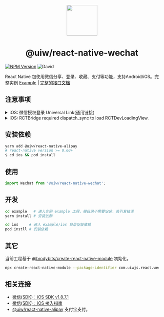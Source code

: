 <br />
<br />
<p align="center">
  <a href="https://uiwjs.github.io/react-native-wechat/">
    <img src="https://user-images.githubusercontent.com/1680273/89100258-46cf6a00-d428-11ea-96dc-8b07a0ee277c.png" height="100" />
  </a>
  <h1 align="center">@uiw/react-native-wechat</h1>
<p>

[![NPM Version](https://img.shields.io/npm/v/@uiw/react-native-wechat.svg)](https://npmjs.org/package/@uiw/react-native-wechat)
![David](https://img.shields.io/david/peer/uiwjs/react-native-alipay)

React Native 包使用微信分享、登录、收藏、支付等功能，支持Android/iOS。完整实例 [Example](https://github.com/uiwjs/react-native-wechat/tree/master/example) | [完整的接口文档](https://uiwjs.github.io/react-native-alipay/)

## 注意事项

<details>
<summary>iOS: 微信授权登录 Universal Link(通用链接)</summary>

> Universal Link(通用链接)是苹果在 iOS9 推出的，一种能够方便的通过传统 HTTPS 链接来启动 APP 的功能，可以使用相同的网址打开网址和 APP。  
> 看起来就是一条普通的 https 链接，当然是我们在该链接域名根目录配置过的一个链接，也可以在该链接中放置对应的H5页面。当用户的点击该链接，只要手机中安装了支持该链接的 APP 就会直接进入到 APP 中。如果没有安装APP则会跳转到 Safari 浏览器中，展示 H5 页面。对用户来说则是一个无缝跳转的过程。  

创建一个名为 `apple-app-site-association` 的文件，如下：

```json
{
  "applinks": {
    "apps": [],
    "details": [
      {
        "appID": "Team ID.com.uiwjs.XXX",
        "paths": ["/uiwjs/*"]
      },
      {
        "appID": "Team ID.com.uiwjs.XXX",
        "paths": ["/uiwjstest/*"]
      }
    ]
  }
}
```

上传该文件到你的域名所对应的`根目录`或`xxx目录`下，`apple-app-site-association` 文件不需要扩展名。

**注意：** 苹果提供了一个[网页来验证](https://search.developer.apple.com/appsearch-validation-tool/)我们编写的这个 [apple-app-site-association](https://search.developer.apple.com/appsearch-validation-tool/) 是否合法有效。

```
根目录
https://uiwjs.github.io/apple-app-site-association

xxx目录
https://uiwjs.github.io/react-native-wechat/apple-app-site-association
```

</details>

<details>
<summary>iOS: RCTBridge required dispatch_sync to load RCTDevLoadingView.</summary>

> 错误内容： RCTBridge required dispatch_sync to load RCTDevLoadingView. This may lead to deadlocks

**错误解决方案**：可以通过下面代码可以解决，事实上我通过关闭 debug 浏览器页面就没有错误消息了。错误原因可能是你打开了 debug 浏览器，但是你模拟器并没有开启 debug 模式。

```diff
+ #if RCT_DEV
+ #import <React/RCTDevLoadingView.h>
+ #endif

- (BOOL)application:(UIApplication *)application didFinishLaunchingWithOptions:(NSDictionary *)launchOptions
{
#ifdef FB_SONARKIT_ENABLED
  InitializeFlipper(application);
#endif

  RCTBridge *bridge = [[RCTBridge alloc] initWithDelegate:self launchOptions:launchOptions];

+  #if RCT_DEV
+    [bridge moduleForClass:[RCTDevLoadingView class]];
+  #endif
  RCTRootView *rootView = [[RCTRootView alloc] initWithBridge:bridge moduleName:@"example" initialProperties:nil];
```

</details>

## 安装依赖

```bash
yarn add @uiw/react-native-alipay
# react-native version >= 0.60+
$ cd ios && pod install
```

## 使用

```js
import Wechat from '@uiw/react-native-wechat';

```

## 开发

```bash
cd example   # 进入实例 example 工程，根目录不需要安装，会引发错误
yarn install # 安装依赖

cd ios     # 进入 example/ios 目录安装依赖
pod instll # 安装依赖
```

## 其它

当前工程基于 [@brodybits/create-react-native-module](https://github.com/brodybits/create-react-native-module) 初始化。

```bash
npx create-react-native-module --package-identifier com.uiwjs.react.wechat --object-class-name RNWechat --generate-example Wechat --example-react-native-version 0.63.2 --module-name @uiw/react-native-wechat --github-account uiwjs --author-name "Kenny Wong" --author-email "wowohoo@qq.com"
```

## 相关连接 

- [微信(SDK)：iOS SDK v1.8.7.1](https://developers.weixin.qq.com/doc/oplatform/Downloads/iOS_Resource.html)
- [微信(SDK)：iOS 接入指南](https://developers.weixin.qq.com/doc/oplatform/Mobile_App/Access_Guide/iOS.html)
- [@uiw/react-native-alipay](https://github.com/uiwjs/react-native-alipay) 支付宝支付。
